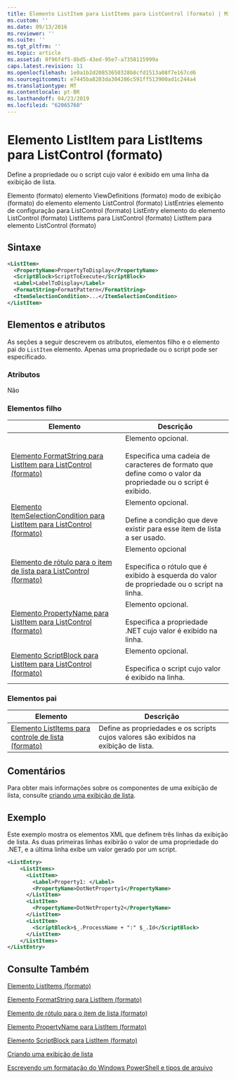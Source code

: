 ```yaml
---
title: Elemento ListItem para ListItems para ListControl (formato) | Microsoft Docs
ms.custom: ''
ms.date: 09/13/2016
ms.reviewer: ''
ms.suite: ''
ms.tgt_pltfrm: ''
ms.topic: article
ms.assetid: 0f96f4f5-8bd5-43ed-95e7-a7358115999a
caps.latest.revision: 11
ms.openlocfilehash: 1e0a1b2d20853650328b8cfd1513a08f7e167cd6
ms.sourcegitcommit: e7445ba8203da304286c591ff513900ad1c244a4
ms.translationtype: MT
ms.contentlocale: pt-BR
ms.lasthandoff: 04/23/2019
ms.locfileid: "62065760"
---
```

# <a name="listitem-element-for-listitems-for-listcontrol-format"></a>Elemento ListItem para ListItems para ListControl (formato)

Define a propriedade ou o script cujo valor é exibido em uma linha da exibição de lista.

Elemento (formato) elemento ViewDefinitions (formato) modo de exibição (formato) do elemento elemento ListControl (formato) ListEntries elemento de configuração para ListControl (formato) ListEntry elemento do elemento ListControl (formato) ListItems para ListControl (formato) ListItem para elemento ListControl (formato)

## <a name="syntax"></a>Sintaxe

```xml
<ListItem>
  <PropertyName>PropertyToDisplay</PropertyName>
  <ScriptBlock>ScriptToExecute</ScriptBlock>
  <Label>LabelToDisplay</Label>
  <FormatString>FormatPattern</FormatString>
  <ItemSelectionCondition>...</ItemSelectionCondition>
</ListItem>
```

## <a name="attributes-and-elements"></a>Elementos e atributos

As seções a seguir descrevem os atributos, elementos filho e o elemento pai do `ListItem` elemento. Apenas uma propriedade ou o script pode ser especificado.

### <a name="attributes"></a>Atributos

Não

### <a name="child-elements"></a>Elementos filho

|Elemento|Descrição|
|-------------|-----------------|
|[Elemento FormatString para ListItem para ListControl (formato)](./formatstring-element-for-listitem-for-listcontrol-format.md)|Elemento opcional.<br /><br /> Especifica uma cadeia de caracteres de formato que define como o valor da propriedade ou o script é exibido.|
|[Elemento ItemSelectionCondition para ListItem para ListControl (formato)](./itemselectioncondition-element-for-listitem-for-listcontrol-format.md)|Elemento opcional.<br /><br /> Define a condição que deve existir para esse item de lista a ser usado.|
|[Elemento de rótulo para o item de lista para ListControl (formato)](./label-element-for-listitem-for-listcontrol-format.md)|Elemento opcional<br /><br /> Especifica o rótulo que é exibido à esquerda do valor de propriedade ou o script na linha.|
|[Elemento PropertyName para ListItem para ListControl (formato)](./propertyname-element-for-listitem-for-listcontrol-format.md)|Elemento opcional.<br /><br /> Especifica a propriedade .NET cujo valor é exibido na linha.|
|[Elemento ScriptBlock para ListItem para ListControl (formato)](./scriptblock-element-for-listitem-for-listcontrol-format.md)|Elemento opcional.<br /><br /> Especifica o script cujo valor é exibido na linha.|

### <a name="parent-elements"></a>Elementos pai

|Elemento|Descrição|
|-------------|-----------------|
|[Elemento ListItems para controle de lista (formato)](./listitems-element-for-listentry-for-listcontrol-format.md)|Define as propriedades e os scripts cujos valores são exibidos na exibição de lista.|

## <a name="remarks"></a>Comentários

Para obter mais informações sobre os componentes de uma exibição de lista, consulte [criando uma exibição de lista](./creating-a-list-view.md).

## <a name="example"></a>Exemplo

Este exemplo mostra os elementos XML que definem três linhas da exibição de lista. As duas primeiras linhas exibirão o valor de uma propriedade do .NET, e a última linha exibe um valor gerado por um script.

```xml
<ListEntry>
    <ListItems>
      <ListItem>
        <Label>Property1: </Label>
        <PropertyName>DotNetProperty1</PropertyName>
      </ListItem>
      <ListItem>
        <PropertyName>DotNetProperty2</PropertyName>
      </ListItem>
      <ListItem>
        <ScriptBlock>$_.ProcessName + ":" $_.Id</ScriptBlock>
      </ListItem>
    </ListItems>
</ListEntry>

```

## <a name="see-also"></a>Consulte Também

[Elemento ListItems (formato)](./listitems-element-for-listentry-for-listcontrol-format.md)

[Elemento FormatString para ListItem (formato)](./formatstring-element-for-listitem-for-listcontrol-format.md)

[Elemento de rótulo para o item de lista (formato)](./label-element-for-listitem-for-listcontrol-format.md)

[Elemento PropertyName para ListItem (formato)](./propertyname-element-for-listitem-for-listcontrol-format.md)

[Elemento ScriptBlock para ListItem (formato)](./scriptblock-element-for-listitem-for-listcontrol-format.md)

[Criando uma exibição de lista](./creating-a-list-view.md)

[Escrevendo um formatação do Windows PowerShell e tipos de arquivo](./writing-a-powershell-formatting-file.md)
